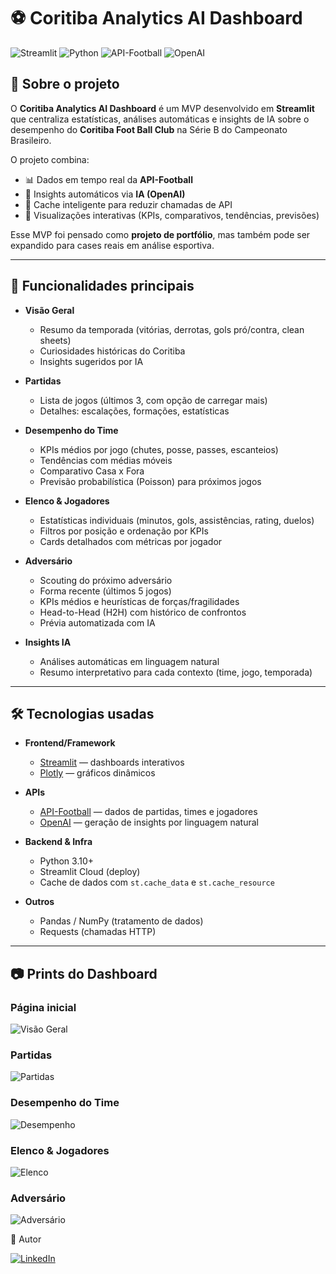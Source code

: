 # ⚽ Coritiba Analytics AI Dashboard

![Streamlit](https://img.shields.io/badge/Streamlit-Dashboard-FF4B4B?logo=streamlit&logoColor=white)
![Python](https://img.shields.io/badge/Python-3.10+-blue?logo=python&logoColor=white)
![API-Football](https://img.shields.io/badge/API-Football-green?logo=apifootball&logoColor=white)
![OpenAI](https://img.shields.io/badge/OpenAI-IA-black?logo=openai&logoColor=white)

## 📖 Sobre o projeto

O **Coritiba Analytics AI Dashboard** é um MVP desenvolvido em **Streamlit** que centraliza estatísticas, análises automáticas e insights de IA sobre o desempenho do **Coritiba Foot Ball Club** na Série B do Campeonato Brasileiro.

O projeto combina:
- 📊 Dados em tempo real da **API-Football**
- 🧠 Insights automáticos via **IA (OpenAI)**
- 🔄 Cache inteligente para reduzir chamadas de API
- 🎨 Visualizações interativas (KPIs, comparativos, tendências, previsões)

Esse MVP foi pensado como **projeto de portfólio**, mas também pode ser expandido para cases reais em análise esportiva.

---

## 🚀 Funcionalidades principais

- **Visão Geral**  
  - Resumo da temporada (vitórias, derrotas, gols pró/contra, clean sheets)  
  - Curiosidades históricas do Coritiba  
  - Insights sugeridos por IA  

- **Partidas**  
  - Lista de jogos (últimos 3, com opção de carregar mais)  
  - Detalhes: escalações, formações, estatísticas  

- **Desempenho do Time**  
  - KPIs médios por jogo (chutes, posse, passes, escanteios)  
  - Tendências com médias móveis  
  - Comparativo Casa x Fora  
  - Previsão probabilística (Poisson) para próximos jogos  

- **Elenco & Jogadores**  
  - Estatísticas individuais (minutos, gols, assistências, rating, duelos)  
  - Filtros por posição e ordenação por KPIs  
  - Cards detalhados com métricas por jogador  

- **Adversário**  
  - Scouting do próximo adversário  
  - Forma recente (últimos 5 jogos)  
  - KPIs médios e heurísticas de forças/fragilidades  
  - Head-to-Head (H2H) com histórico de confrontos  
  - Prévia automatizada com IA  

- **Insights IA**  
  - Análises automáticas em linguagem natural  
  - Resumo interpretativo para cada contexto (time, jogo, temporada)  

---

## 🛠️ Tecnologias usadas

- **Frontend/Framework**
  - [Streamlit](https://streamlit.io/) — dashboards interativos
  - [Plotly](https://plotly.com/python/) — gráficos dinâmicos  

- **APIs**
  - [API-Football](https://www.api-football.com/) — dados de partidas, times e jogadores  
  - [OpenAI](https://openai.com/) — geração de insights por linguagem natural  

- **Backend & Infra**
  - Python 3.10+  
  - Streamlit Cloud (deploy)  
  - Cache de dados com `st.cache_data` e `st.cache_resource`  

- **Outros**
  - Pandas / NumPy (tratamento de dados)  
  - Requests (chamadas HTTP)  

---

## 📷 Prints do Dashboard

### Página inicial
![Visão Geral](docs/screenshots/visaogeral.png)

### Partidas
![Partidas](docs/screenshots/partidas.png)

### Desempenho do Time
![Desempenho](docs/screenshots/desempenhotime.png)

### Elenco & Jogadores
![Elenco](docs/screenshots/jogadores.png)

### Adversário
![Adversário](docs/screenshots/adversario.png)

👤 Autor

[![LinkedIn](https://img.shields.io/badge/LinkedIn-Jean%20Melo-blue?logo=linkedin)](https://pt.linkedin.com/in/jeancmelo)

 
